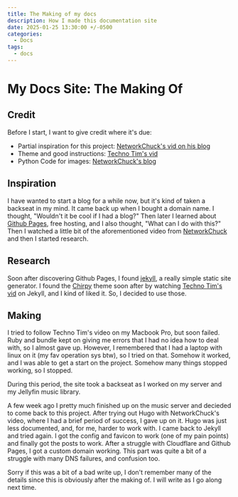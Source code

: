 ```yaml
---
title: The Making of my docs
description: How I made this documentation site
date: 2025-01-25 13:30:00 +/-0500
categories:
  - Docs
tags:
  - docs
---
```


# My Docs Site: The Making Of

## Credit

Before I start, I want to give credit where it's due:

- Partial inspiration for this project: [NetworkChuck's vid on his blog](https://www.youtube.com/watch?v=dnE7c0ELEH8)
- Theme and good instructions: [Techno Tim's vid](https://www.youtube.com/watch?v=F8iOU1ci19Q)
- Python Code for images: [NetworkChuck's blog](https://blog.networkchuck.com/posts/my-insane-blog-pipeline/)

## Inspiration

I have wanted to start a blog for a while now, but it's kind of taken a backseat in my mind. It came back up when I bought a domain name. I thought, "Wouldn't it be cool if I had a blog?" Then later I learned about [Github Pages](https://pages.github.com/), free hosting, and I also thought, "What can I do with this?" Then I watched a little bit of the aforementioned video from [NetworkChuck](https://www.youtube.com/@NetworkChuck) and then I started research.

## Research

Soon after discovering Github Pages, I found [jekyll](https://jekyllrb.com/), a really simple static site generator. I found the [Chirpy](https://github.com/cotes2020/jekyll-theme-chirpy) theme soon after by watching [Techno Tim's vid](https://www.youtube.com/watch?v=F8iOU1ci19Q) on Jekyll, and I kind of liked it. So, I decided to use those.

## Making

I tried to follow Techno Tim's video on my Macbook Pro, but soon failed. Ruby and bundle kept on giving me errors that I had no idea how to deal with, so I almost gave up. However, I remembered that I had a laptop with linux on it (my fav operation sys btw), so I tried on that. Somehow it worked, and I was able to get a start on the project. Somehow many things stopped working, so I stopped. 

During this period, the site took a backseat as I worked on my server and my Jellyfin music library. 

A few week ago I pretty much finished up on the music server and decieded to come back to this project. After trying out Hugo with NetworkChuck's video, where I had a brief period of success, I gave up on it. Hugo was just less documented, and, for me, harder to work with. I came back to Jekyll and tried again. I got the config and favicon to work (one of my pain points) and finally got the posts to work. After a struggle with Cloudflare and Github Pages, I got a custom domain working. This part was quite a bit of a struggle with many DNS failures, and confusion too. 

Sorry if this was a bit of a bad write up, I don't remember many of the details since this is obviously after the making of. I will write as I go along next time. 